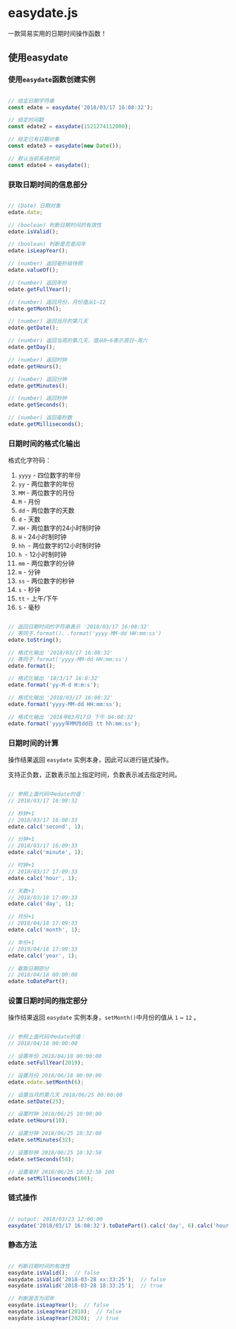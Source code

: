 # easydate.js

一款简易实用的日期时间操作函数！

## 使用easydate

### 使用`easydate`函数创建实例


```js

// 给定日期字符串
const edate = easydate('2018/03/17 16:08:32');

// 给定时间戳
const edate2 = easydate(1521274112000);

// 给定已有日期对象
const edate3 = easydate(new Date());

// 默认当前系统时间
const edate4 = easydate();

```

### 获取日期时间的信息部分

```js

// (Date) 日期对象
edate.date;

// (boolean) 判断日期时间的有效性
edate.isValid();

// (boolean) 判断是否是闰年
edate.isLeapYear();

// (number) 返回毫秒级快照
edate.valueOf();

// (number) 返回年份
edate.getFullYear();

// (number) 返回月份，月份值从1~12
edate.getMonth();

// (number) 返回当月的第几天
edate.getDate();

// (number) 返回当周的第几天，值从0~6表示周日~周六
edate.getDay();

// (number) 返回时钟
edate.getHours();

// (number) 返回分钟
edate.getMinutes();

// (number) 返回秒钟
edate.getSeconds();

// (number) 返回毫秒数
edate.getMilliseconds();

```

### 日期时间的格式化输出

格式化字符码：

1. `yyyy` - 四位数字的年份
1. `yy` - 两位数字的年份
1. `MM` - 两位数字的月份
1. `M` - 月份
1. `dd` - 两位数字的天数
1. `d` - 天数
1. `HH` - 两位数字的24小时制时钟
1. `H` - 24小时制时钟
1. `hh `- 两位数字的12小时制时钟
1. `h `- 12小时制时钟
1. `mm` - 两位数字的分钟
1. `m` - 分钟
1. `ss` - 两位数字的秒钟
1. `s` - 秒钟
1. `tt` - 上午/下午
1. `S` - 毫秒


```js

// 返回日期时间的字符串表示 '2018/03/17 16:08:32'
// 等同于.format()、.format('yyyy-MM-dd HH:mm:ss')
edate.toString();

// 格式化输出 '2018/03/17 16:08:32'
// 等同于.format('yyyy-MM-dd HH:mm:ss')
edate.format();

// 格式化输出 '18/3/17 16:8:32'
edate.format('yy-M-d H:m:s');

// 格式化输出 '2018/03/17 16:08:32'
edate.format('yyyy-MM-dd HH:mm:ss');

// 格式化输出 '2018年03月17日 下午 04:08:32'
edate.format('yyyy年MM月dd日 tt hh:mm:ss');

```

### 日期时间的计算

操作结果返回 `easydate` 实例本身，因此可以进行链式操作。

支持正负数，正数表示加上指定时间，负数表示减去指定时间。

```js

// 参照上面代码中edate的值：
// 2018/03/17 16:08:32

// 秒钟+1
// 2018/03/17 16:08:33
edate.calc('second', 1);  

// 分钟+1
// 2018/03/17 16:09:33
edate.calc('minute', 1);  

// 时钟+1
// 2018/03/17 17:09:33
edate.calc('hour', 1);  

// 天数+1
// 2018/03/18 17:09:33
edate.calc('day', 1);  

// 月份+1
// 2018/04/18 17:09:33
edate.calc('month', 1);  

// 年份+1
// 2019/04/18 17:09:33
edate.calc('year', 1);  

// 截取日期部分
// 2018/04/18 00:00:00
edate.toDatePart();

```

### 设置日期时间的指定部分

操作结果返回 `easydate` 实例本身，`setMonth()`中月份的值从 `1` ~ `12` 。

```js

// 参照上面代码中edate的值：
// 2018/04/18 00:00:00

// 设置年份 2018/04/18 00:00:00
edate.setFullYear(2019);  

// 设置月份 2018/06/18 00:00:00
edate.edate.setMonth(6);  

// 设置当月的第几天 2018/06/25 00:00:00
edate.setDate(25);

// 设置时钟 2018/06/25 10:00:00
edate.setHours(10);

// 设置分钟 2018/06/25 10:32:00
edate.setMinutes(32);

// 设置秒钟 2018/06/25 10:32:58
edate.setSeconds(58);

// 设置毫秒 2018/06/25 10:32:58 100
edate.setMilliseconds(100);

```

### 链式操作


```js

// output: 2018/03/23 12:00:00
easydate('2018/03/17 16:08:32').toDatePart().calc('day', 6).calc('hour', 12).format();

```


### 静态方法


```js

// 判断日期时间的有效性
easydate.isValid();  // false
easydate.isValid('2018-03-28 xx:33:25');  // false
easydate.isValid('2018-03-28 18:33:25');  // true

// 判断是否为闰年
easydate.isLeapYear();  // false
easydate.isLeapYear(2018);  // false
easydate.isLeapYear(2020);  // true

```
